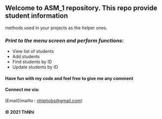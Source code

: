 ## Welcome to ASM_1 repository. This repo provide student information 
methods used in your projects as the helper ones.



### _Print to the menu screen and perform functions:_
* View list of students 
* Add students
* Find students by ID
* Update students by ID

#### Have fun with my code and feel free to give me any comment

#### Connect me via: 
[Email](mailto : nhiptjobs@gmail.com)  


#### © 2021 ThNhi
